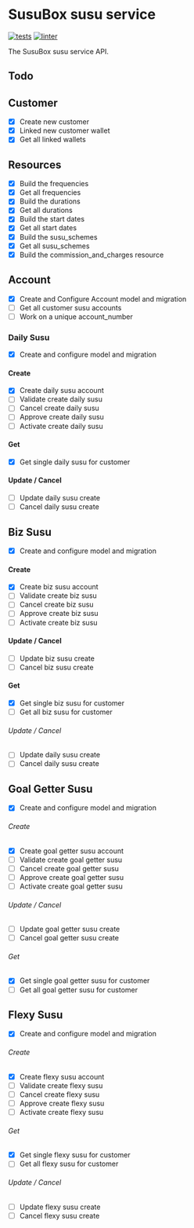 # SusuBox susu service

[![tests](https://github.com/JustSteveKing/api-kit/actions/workflows/tests.yml/badge.svg)](https://github.com/JustSteveKing/api-kit/actions/workflows/tests.yml)
[![linter](https://github.com/JustSteveKing/api-kit/actions/workflows/lint.yml/badge.svg)](https://github.com/JustSteveKing/api-kit/actions/workflows/lint.yml)

The SusuBox susu service API.

## Todo

## Customer
- [x] Create new customer
- [x] Linked new customer wallet
- [x] Get all linked wallets

## Resources
- [x] Build the frequencies
- [x] Get all frequencies
- [x] Build the durations
- [x] Get all durations
- [x] Build the start dates
- [x] Get all start dates
- [x] Build the susu_schemes
- [x] Get all susu_schemes
- [x] Build the commission_and_charges resource

## Account
- [x] Create and Configure Account model and migration
- [ ] Get all customer susu accounts
- [ ] Work on a unique account_number

### Daily Susu
- [x] Create and configure model and migration

#### Create
- [x] Create daily susu account
- [ ] Validate create daily susu
- [ ] Cancel create daily susu
- [ ] Approve create daily susu
- [ ] Activate create daily susu

#### Get
- [x] Get single daily susu for customer

#### Update / Cancel
- [ ] Update daily susu create
- [ ] Cancel daily susu create

## Biz Susu
- [x] Create and configure model and migration

#### Create
- [x] Create biz susu account
- [ ] Validate create biz susu
- [ ] Cancel create biz susu
- [ ] Approve create biz susu
- [ ] Activate create biz susu

#### Update / Cancel
- [ ] Update biz susu create
- [ ] Cancel biz susu create

#### Get
- [x] Get single biz susu for customer
- [ ] Get all biz susu for customer

###### Update / Cancel
- [ ] Update daily susu create
- [ ] Cancel daily susu create

## Goal Getter Susu
- [x] Create and configure model and migration

###### Create
- [x] Create goal getter susu account
- [ ] Validate create goal getter susu
- [ ] Cancel create goal getter susu
- [ ] Approve create goal getter susu
- [ ] Activate create goal getter susu

###### Update / Cancel
- [ ] Update goal getter susu create
- [ ] Cancel goal getter susu create

###### Get
- [x] Get single goal getter susu for customer
- [ ] Get all goal getter susu for customer

## Flexy Susu
- [x] Create and configure model and migration

###### Create
- [x] Create flexy susu account
- [ ] Validate create flexy susu
- [ ] Cancel create flexy susu
- [ ] Approve create flexy susu
- [ ] Activate create flexy susu

###### Get
- [x] Get single flexy susu for customer
- [ ] Get all flexy susu for customer

###### Update / Cancel
- [ ] Update flexy susu create
- [ ] Cancel flexy susu create
